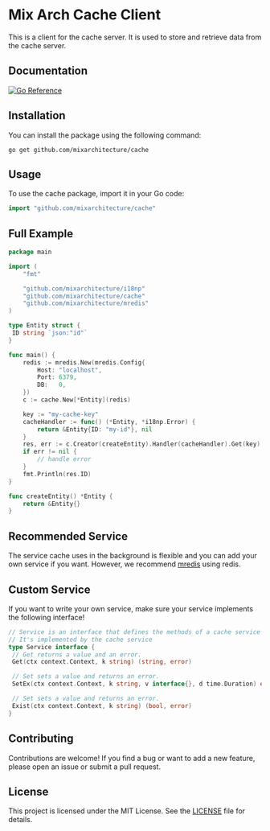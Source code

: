 # Mix Arch Cache Client

This is a client for the cache server. It is used to store and retrieve data from the cache server.

## Documentation

[![Go Reference](https://pkg.go.dev/badge/github.com/mixarchitecture/cache.svg)](https://pkg.go.dev/github.com/mixarchitecture/cache)

## Installation

You can install the package using the following command:

```shell
go get github.com/mixarchitecture/cache
```

## Usage

To use the cache package, import it in your Go code:

```go
import "github.com/mixarchitecture/cache"
```

## Full Example

```go
package main

import (
    "fmt"

    "github.com/mixarchitecture/i18np"
    "github.com/mixarchitecture/cache"
    "github.com/mixarchitecture/mredis"
)

type Entity struct {
 ID string `json:"id"`
}

func main() {
    redis := mredis.New(mredis.Config{
        Host: "localhost",
        Port: 6379,
        DB:   0,
    })
    c := cache.New[*Entity](redis)

    key := "my-cache-key"
    cacheHandler := func() (*Entity, *i18np.Error) {
        return &Entity{ID: "my-id"}, nil
    }
    res, err := c.Creator(createEntity).Handler(cacheHandler).Get(key)
    if err != nil {
        // handle error
    }
    fmt.Println(res.ID)
}

func createEntity() *Entity {
    return &Entity{}
}
```

## Recommended Service

The service cache uses in the background is flexible and you can add your own service if you want. However, we recommend [mredis](https://github.com/mixarchitecture/redis) using redis.

## Custom Service

If you want to write your own service, make sure your service implements the following interface!

```go
// Service is an interface that defines the methods of a cache service
// It's implemented by the cache service
type Service interface {
 // Get returns a value and an error.
 Get(ctx context.Context, k string) (string, error)

 // Set sets a value and returns an error.
 SetEx(ctx context.Context, k string, v interface{}, d time.Duration) error

 // Set sets a value and returns an error.
 Exist(ctx context.Context, k string) (bool, error)
}
```

## Contributing

Contributions are welcome! If you find a bug or want to add a new feature, please open an issue or submit a pull request.

## License

This project is licensed under the MIT License. See the [LICENSE](LICENSE) file for details.